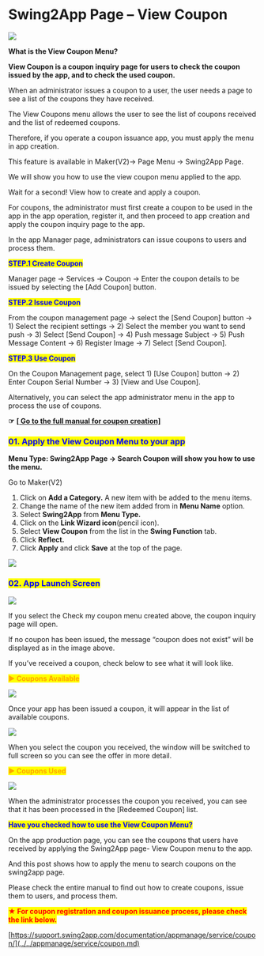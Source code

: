 # Swing2App Page – View Coupon

![](https://support.swing2app.com/wp-content/uploads/2019/06/swing\_coupon.png)

**What is the View Coupon Menu?**

**View Coupon is a coupon inquiry page for users to check the coupon issued by the app, and to check the used coupon.**

When an administrator issues a coupon to a user, the user needs a page to see a list of the coupons they have received.

The View Coupons menu allows the user to see the list of coupons received and the list of redeemed coupons.

Therefore, if you operate a coupon issuance app, you must apply the menu in app creation.

This feature is available in Maker(V2)→ Page Menu → Swing2App Page.

We will show you how to use the view coupon menu applied to the app.



Wait for a second! View how to create and apply a coupon.

For coupons, the administrator must first create a coupon to be used in the app in the app operation, register it, and then proceed to app creation and apply the coupon inquiry page to the app.

In the app Manager page, administrators can issue coupons to users and process them.

<mark style="color:blue;">**STEP.1 Create Coupon**</mark>

Manager page → Services → Coupon → Enter the coupon details to be issued by selecting the \[Add Coupon] button.

<mark style="color:blue;">**STEP.2 Issue Coupon**</mark>

From the coupon management page → select the \[Send Coupon] button → 1) Select the recipient settings → 2) Select the member you want to send push → 3) Select \[Send Coupon] → 4) Push message Subject → 5) Push Message Content → 6) Register Image → 7) Select \[Send Coupon].​

<mark style="color:blue;">**STEP.3 Use Coupon**</mark>

On the Coupon Management page, select 1) \[Use Coupon] button → 2) Enter Coupon Serial Number → 3) \[View and Use Coupon].

Alternatively, you can select the app administrator menu in the app to process the use of coupons.

**☞** [**\[ Go to the full manual for coupon creation\]**](../../appmanage/service/coupon.md)



### <mark style="color:blue;">**01. Apply the View Coupon Menu to your app**</mark>

**Menu Type: Swing2App Page → Search Coupon will show you how to use the menu.**

Go to Maker(V2)

1. Click on **Add a Category.** A new item with be added to the menu items.&#x20;
2. Change the name of the new item added from in **Menu Name** option.
3. Select **Swing2App** from **Menu Type.**
4. Click on the **Link Wizard icon**(pencil icon).
5. Select **View Coupon** from the list in the **Swing Function** tab.&#x20;
6. Click **Reflect.**
7. Click **Apply** and click **Save** at the top of the page.

![](https://support.swing2app.com/wp-content/uploads/2018/10/up3.png)



### <mark style="color:blue;">**02. App Launch Screen**</mark>

![](https://support.swing2app.com/wp-content/uploads/2019/06/no\_coup.png)

If you select the Check my coupon menu created above, the coupon inquiry page will open.

If no coupon has been issued, the message “coupon does not exist” will be displayed as in the image above.

If you’ve received a coupon, check below to see what it will look like.



&#x20;<mark style="color:orange;">**▶ Coupons Available**</mark>

![](https://support.swing2app.com/wp-content/uploads/2019/03/22@3x.png)

Once your app has been issued a coupon, it will appear in the list of available coupons.

![](https://support.swing2app.com/wp-content/uploads/2019/02/coup3.png)

When you select the coupon you received, the window will be switched to full screen so you can see the offer in more detail.



<mark style="color:orange;">**▶ Coupons Used**</mark>

![](https://support.swing2app.com/wp-content/uploads/2019/02/coup5.png)

When the administrator processes the coupon you received, you can see that it has been processed in the \[Redeemed Coupon] list.



<mark style="color:blue;">**Have you checked how to use the View Coupon Menu?**</mark>

On the app production page, you can see the coupons that users have received by applying the Swing2App page- View Coupon menu to the app.

And this post shows how to apply the menu to search coupons on the swing2app page.

Please check the entire manual to find out how to create coupons, issue them to users, and process them.

<mark style="color:red;">**★ For coupon registration and coupon issuance process, please check the link below.**</mark>

[https://support.swing2app.com/documentation/appmanage/service/coupon/](../../appmanage/service/coupon.md)
